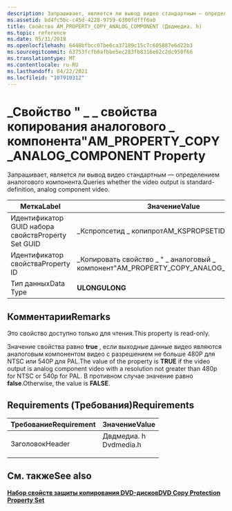 ```yaml
---
description: Запрашивает, является ли вывод видео стандартным — определением аналогового компонента.
ms.assetid: bd4fc5bc-c45d-4228-9759-6300fdfff6a0
title: Свойство AM_PROPERTY_COPY_ANALOG_COMPONENT (Двдмедиа. h)
ms.topic: reference
ms.date: 05/31/2018
ms.openlocfilehash: 6448bfbcc07be6ca37189c15c7c605887e6d22b3
ms.sourcegitcommit: 63753fcfb0afbbe5ec283fb8316e62c2dc950f66
ms.translationtype: MT
ms.contentlocale: ru-RU
ms.lasthandoff: 04/22/2021
ms.locfileid: "107910312"
---
```

# <a name="am_property_copy_analog_component-property"></a><span data-ttu-id="c6b8d-103">\_Свойство " \_ \_ свойства копирования аналогового \_ компонента"</span><span class="sxs-lookup"><span data-stu-id="c6b8d-103">AM\_PROPERTY\_COPY\_ANALOG\_COMPONENT Property</span></span>

<span data-ttu-id="c6b8d-104">Запрашивает, является ли вывод видео стандартным — определением аналогового компонента.</span><span class="sxs-lookup"><span data-stu-id="c6b8d-104">Queries whether the video output is standard-definition, analog component video.</span></span>



| <span data-ttu-id="c6b8d-105">Метка</span><span class="sxs-lookup"><span data-stu-id="c6b8d-105">Label</span></span> | <span data-ttu-id="c6b8d-106">Значение</span><span class="sxs-lookup"><span data-stu-id="c6b8d-106">Value</span></span> |
|-------------------|---------------------------------------|
| <span data-ttu-id="c6b8d-107">Идентификатор GUID набора свойств</span><span class="sxs-lookup"><span data-stu-id="c6b8d-107">Property Set GUID</span></span> | <span data-ttu-id="c6b8d-108">\_Кспропсетид \_ копипрот</span><span class="sxs-lookup"><span data-stu-id="c6b8d-108">AM\_KSPROPSETID\_CopyProt</span></span>             |
| <span data-ttu-id="c6b8d-109">Идентификатор свойства</span><span class="sxs-lookup"><span data-stu-id="c6b8d-109">Property ID</span></span>       | <span data-ttu-id="c6b8d-110">\_Копировать свойство \_ " \_ аналоговый \_ компонент"</span><span class="sxs-lookup"><span data-stu-id="c6b8d-110">AM\_PROPERTY\_COPY\_ANALOG\_COMPONENT</span></span> |
| <span data-ttu-id="c6b8d-111">Тип данных</span><span class="sxs-lookup"><span data-stu-id="c6b8d-111">Data Type</span></span>         | <span data-ttu-id="c6b8d-112">**ULONG**</span><span class="sxs-lookup"><span data-stu-id="c6b8d-112">**ULONG**</span></span>                             |



 

## <a name="remarks"></a><span data-ttu-id="c6b8d-113">Комментарии</span><span class="sxs-lookup"><span data-stu-id="c6b8d-113">Remarks</span></span>

<span data-ttu-id="c6b8d-114">Это свойство доступно только для чтения.</span><span class="sxs-lookup"><span data-stu-id="c6b8d-114">This property is read-only.</span></span>

<span data-ttu-id="c6b8d-115">Значение свойства равно **true** , если выходные данные видео являются аналоговым компонентом видео с разрешением не больше 480P для NTSC или 540P для PAL.</span><span class="sxs-lookup"><span data-stu-id="c6b8d-115">The value of the property is **TRUE** if the video output is analog component video with a resolution not greater than 480p for NTSC or 540p for PAL.</span></span> <span data-ttu-id="c6b8d-116">В противном случае значение равно **false**.</span><span class="sxs-lookup"><span data-stu-id="c6b8d-116">Otherwise, the value is **FALSE**.</span></span>

## <a name="requirements"></a><span data-ttu-id="c6b8d-117">Requirements (Требования)</span><span class="sxs-lookup"><span data-stu-id="c6b8d-117">Requirements</span></span>



| <span data-ttu-id="c6b8d-118">Требование</span><span class="sxs-lookup"><span data-stu-id="c6b8d-118">Requirement</span></span> | <span data-ttu-id="c6b8d-119">Значение</span><span class="sxs-lookup"><span data-stu-id="c6b8d-119">Value</span></span> |
|-------------------|---------------------------------------------------------------------------------------|
| <span data-ttu-id="c6b8d-120">Заголовок</span><span class="sxs-lookup"><span data-stu-id="c6b8d-120">Header</span></span><br/> | <dl> <span data-ttu-id="c6b8d-121"><dt>Двдмедиа. h</dt></span><span class="sxs-lookup"><span data-stu-id="c6b8d-121"><dt>Dvdmedia.h</dt></span></span> </dl> |



## <a name="see-also"></a><span data-ttu-id="c6b8d-122">См. также</span><span class="sxs-lookup"><span data-stu-id="c6b8d-122">See also</span></span>

<dl> <dt>

[<span data-ttu-id="c6b8d-123">**Набор свойств защиты копирования DVD-дисков**</span><span class="sxs-lookup"><span data-stu-id="c6b8d-123">**DVD Copy Protection Property Set**</span></span>](dvd-copy-protection-property-set.md)
</dt> </dl>

 

 




